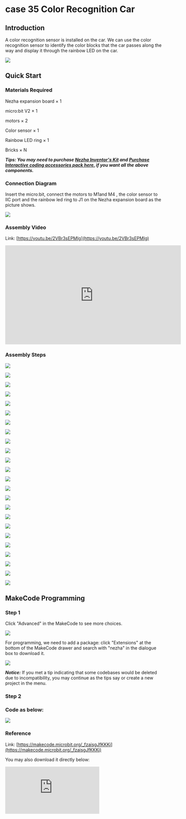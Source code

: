 # case 35 Color Recognition Car

## Introduction

A color recognition sensor is installed on the car. We can use the color recognition sensor to identify the color blocks that the car passes along the way and display it through the rainbow LED on the car.

![](./images/case_35_01.png)

## Quick Start



### Materials Required


Nezha expansion board × 1

micro:bit V2 × 1

motors × 2

Color sensor  × 1

Rainbow LED ring  × 1

Bricks × N

***Tips: You may need to purchase [Nezha Inventor's Kit](https://shop.elecfreaks.com/products/elecfreaks-micro-bit-nezha-48-in-1-inventors-kit-without-micro-bit-board?_pos=2&_sid=ed1b6fbd2&_ss=r) and [Purchase Interactive coding accessories pack here.](https://shop.elecfreaks.com/products/elecfreaks-interactive-coding-accessories-pack?_pos=1&_sid=c75dad35f&_ss=r) if you want all the above components.***

### Connection Diagram

Insert the micro:bit, connect the motors to M1and M4 , the color sensor to IIC port and the rainbow led ring to J1 on the Nezha expansion board as the picture shows.


![](./images/case_35_03.png)



### Assembly Video




Link: [https://youtu.be/2VBr3sEPMIg](https://youtu.be/2VBr3sEPMIg)

<iframe width="560" height="315" src="https://www.youtube.com/embed/2VBr3sEPMIg" title="YouTube video player" frameborder="0" allow="accelerometer; autoplay; clipboard-write; encrypted-media; gyroscope; picture-in-picture" allowfullscreen></iframe>

### Assembly Steps


![](./images/case_step_35_01.png)

![](./images/case_step_35_02.png)

![](./images/case_step_35_03.png)

![](./images/case_step_35_04.png)

![](./images/case_step_35_05.png)

![](./images/case_step_35_06.png)

![](./images/case_step_35_07.png)

![](./images/case_step_35_08.png)

![](./images/case_step_35_09.png)

![](./images/case_step_35_10.png)

![](./images/case_step_35_11.png)

![](./images/case_step_35_12.png)

![](./images/case_step_35_13.png)

![](./images/case_step_35_14.png)

![](./images/case_step_35_15.png)

![](./images/case_step_35_16.png)

![](./images/case_step_35_17.png)

![](./images/case_step_35_18.png)

![](./images/case_step_35_19.png)

![](./images/case_step_35_20.png)

![](./images/case_step_35_21.png)

![](./images/case_step_35_22.png)

![](./images/case_step_35_23.png)

![](./images/case_step_35_24.png)




## MakeCode Programming



### Step 1

Click "Advanced" in the MakeCode to see more choices.

![](./images/case_01_10.png)




For programming, we need to add a package: click "Extensions" at the bottom of the MakeCode drawer and search with "nezha" in the dialogue box to download it.

![](./images/case_03_09.png)


***Notice:*** If you met a tip indicating that some codebases would be deleted due to incompatibility, you may continue as the tips say or create a new project in the menu.

### Step 2

### Code as below:


![](./images/case_35_10.png)



### Reference
Link: [https://makecode.microbit.org/_fzaisgJfKKKj](https://makecode.microbit.org/_fzaisgJfKKKj)

You may also download it directly below:

<div
    style={{
        position: 'relative',
        paddingBottom: '60%',
        overflow: 'hidden',
    }}
>
    <iframe
        src="https://makecode.microbit.org/_fzaisgJfKKKj"
        frameborder="0"
        sandbox="allow-popups allow-forms allow-scripts allow-same-origin"
        style={{
            position: 'absolute',
            width: '100%',
            height: '100%',
        }}
    />
</div>


### Result
After powering on, the lights on the car turn on with the color detected from the color sensor.

![](./images/case-gif-35.gif)
